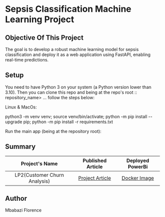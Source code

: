 # Sepsis Classification Machine Learning Project

## Objective Of This Project

The goal is to develop a robust machine learning model for sepsis classification and deploy it as a web application using FastAPI, enabling real-time predictions.

## Setup

You need to have Python 3 on your system (a Python version lower than 3.10). Then you can clone this repo and being at the repo's root :: repository_name> ... follow the steps below:

Linux & MacOs:

  python3 -m venv venv; source venv/bin/activate; python -m pip install --upgrade pip; python -m pip install -r requirements.txt

Run the main app (being at the repository root):


## Summary

 | Project's Name | Published Article  | Deployed PowerBi |
|:--------------:|:--------------:|:--------------:|
| LP2(Customer Churn Analysis)  |[Project Article](https://www.linkedin.com/pulse/sepsis-classification-machine-learning-project-florence-mbabazi-fn5if) |    [Docker Image](https://hub.docker.com/r/mbabaziflorence1234/sepsis-fastapi)|

## Author

Mbabazi Florence